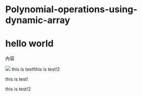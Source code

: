 # Polynomial-operations-using-dynamic-array
<h1>hello world</h1>
<p>內容</p>
<img src="https://images2.gamme.com.tw/news2/2017/97/59/qZqapqWblqCbp6Q.jpg">
<a>this is test!</a><a>this is test!2</a>
<br>
<p>this is test!</p>
<p>this is test!2</p>
<a href="http://yahoo.com"></a>
